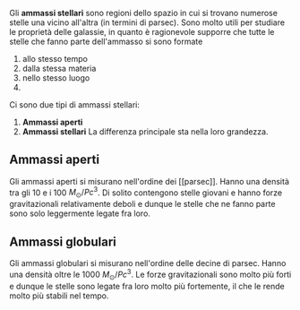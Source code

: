 Gli **ammassi stellari** sono regioni dello spazio in cui si trovano numerose stelle una vicino all'altra (in termini di parsec). Sono molto utili per studiare le proprietà delle galassie, in quanto è ragionevole supporre che tutte le stelle che fanno parte dell'ammasso si sono formate
1. allo stesso tempo
2. dalla stessa materia
3. nello stesso luogo
4. 
Ci sono due tipi di ammassi stellari:
1. **Ammassi aperti**
2. **Ammassi stellari**
La differenza principale sta nella loro grandezza.
## Ammassi aperti
Gli ammassi aperti si misurano nell'ordine dei [[parsec]]. Hanno una densità tra gli 10 e i 100 $M_{\odot}/Pc^{3}$. Di solito contengono stelle giovani e hanno forze gravitazionali relativamente deboli e dunque le stelle che ne fanno parte sono solo leggermente legate fra loro.

## Ammassi globulari
Gli ammassi globulari si misurano nell'ordine delle decine di parsec. Hanno una densità oltre le 1000 $M_{\odot}/Pc^{3}$. Le forze gravitazionali sono molto più forti e dunque le stelle sono legate fra loro molto più fortemente, il che le rende molto più stabili nel tempo.